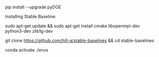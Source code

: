 

pip install --upgrade pyDOE


Installing Stable Baseline:

sudo apt-get update && sudo apt-get install cmake libopenmpi-dev python3-dev zlib1g-dev

git clone https://github.com/hill-a/stable-baselines && cd stable-baselines

conda activate ./envs

